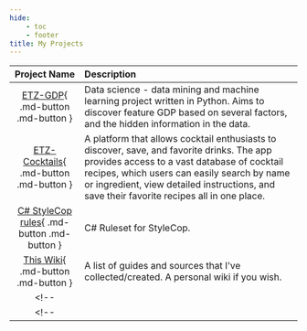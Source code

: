 ```yaml
---
hide:
    - toc
    - footer
title: My Projects
---
```


| Project Name      | Description                          |
| :-----------: | :------------------------------------ |
| [ETZ-GDP](https://github.com/ZivSimchoni/ETZ-GDP){ .md-button .md-button }       |  Data science - data mining and machine learning project written in Python. Aims to discover feature GDP based on several factors, and the hidden information in the data.|
| [ETZ-Cocktails](https://github.com/ZivSimchoni/ETZ_Cocktails){ .md-button .md-button }       | A platform that allows cocktail enthusiasts to discover, save, and favorite drinks. The app provides access to a vast database of cocktail recipes, which users can easily search by name or ingredient, view detailed instructions, and save their favorite recipes all in one place. |
|  [C# StyleCop rules](https://github.com/ZivSimchoni/Dot-Net-VS-StyleCop-Rule-Set){ .md-button .md-button }      | C# Ruleset for StyleCop.|
| [This Wiki](){ .md-button .md-button }  | A list of guides and sources that I've collected/created. A personal wiki if you wish.  |
<!-- |   |   | -->
<!-- |   |   | -->


<!-- TODO: add this wiki link -->